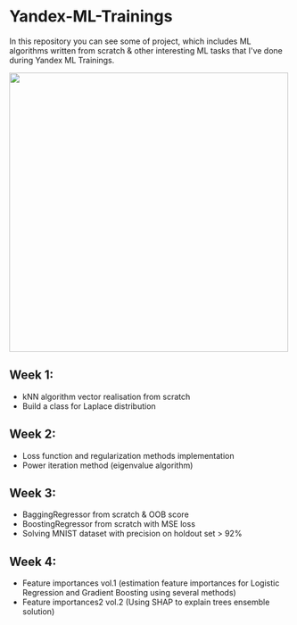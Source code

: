 # Yandex-ML-Trainings
In this repository you can see some of project, which includes ML algorithms written from scratch &amp; other interesting ML tasks that I've done during Yandex ML Trainings.

<img src="https://avatars.mds.yandex.net/get-lpc/10116223/7b813252-9787-4555-a14c-44f21e8f4cd9/width_1600_q70" width="500">

## Week 1: 
* kNN algorithm vector realisation from scratch
* Build a class for Laplace distribution

## Week 2: 
* Loss function and regularization methods implementation
* Power iteration method (eigenvalue algorithm)

## Week 3: 
* BaggingRegressor from scratch & OOB score
* BoostingRegressor from scratch with MSE loss
* Solving MNIST dataset with precision on holdout set > 92%

## Week 4: 
* Feature importances vol.1 (estimation feature importances for Logistic Regression and Gradient Boosting using several methods)
* Feature importances2 vol.2 (Using SHAP to explain trees ensemble solution)
  
